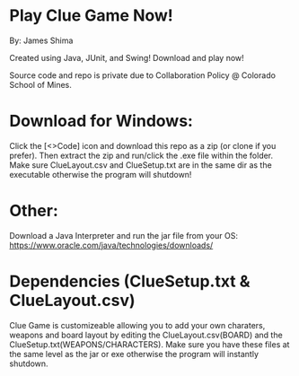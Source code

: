 # Play Clue Game Now!
By: James Shima

Created using Java, JUnit, and Swing!
Download and play now! 

Source code and repo is private due to Collaboration Policy @ Colorado School of Mines. 


# Download for Windows:
Click the [<>Code] icon and download this repo as a zip (or clone if you prefer).
Then extract the zip and run/click the .exe file within the folder. 
Make sure ClueLayout.csv and ClueSetup.txt are in the same dir
as the executable otherwise the program will shutdown!

# Other:
Download a Java Interpreter and run the jar file from your OS: 
https://www.oracle.com/java/technologies/downloads/

# Dependencies (ClueSetup.txt & ClueLayout.csv)
Clue Game is customizeable allowing you to add your own charaters, weapons and board layout by editing the ClueLayout.csv(BOARD)
and the ClueSetup.txt(WEAPONS/CHARACTERS). Make sure you have these files at the same level as the jar or exe otherwise
the program will instantly shutdown.
